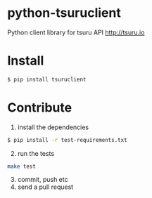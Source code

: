 python-tsuruclient
==================

Python client library for tsuru API http://tsuru.io

# Install

```bash
$ pip install tsuruclient
```

# Contribute

1. install the dependencies

```bash
$ pip install -r test-requirements.txt
```

2. run the tests 

```bash
make test
```

3. commit, push etc
4. send a pull request
